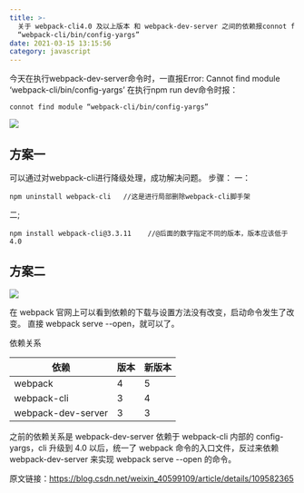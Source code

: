 ```yaml
---
title: >-
  关于 webpack-cli4.0 及以上版本 和 webpack-dev-server 之间的依赖报connot find module
  “webpack-cli/bin/config-yargs”
date: 2021-03-15 13:15:56
category: javascript
---
```

今天在执行webpack-dev-server命令时，一直报Error: Cannot find module ‘webpack-cli/bin/config-yargs’
在执行npm run dev命令时报：
```
connot find module “webpack-cli/bin/config-yargs”
```
![](https://upload-images.jianshu.io/upload_images/10024246-6c0ce76392782d11.png?imageMogr2/auto-orient/strip%7CimageView2/2/w/1240)
## 方案一
可以通过对webpack-cli进行降级处理，成功解决问题。
步骤：
一：
```
npm uninstall webpack-cli   //这是进行局部删除webpack-cli脚手架
```
二;
```
npm install webpack-cli@3.3.11    //@后面的数字指定不同的版本，版本应该低于4.0
```
## 方案二
![](https://upload-images.jianshu.io/upload_images/10024246-8e6a60a3309046c2.png?imageMogr2/auto-orient/strip%7CimageView2/2/w/1240)

在 webpack 官网上可以看到依赖的下载与设置方法没有改变，启动命令发生了改变。
直接 webpack serve --open，就可以了。

依赖关系

|依赖|版本|新版本|
|--|--|--|
|webpack|	4	|5|
|webpack-cli	|3	|4|
|webpack-dev-server|	3|	3|

之前的依赖关系是 webpack-dev-server 依赖于 webpack-cli 内部的 config-yargs，cli 升级到 4.0 以后，统一了 webpack 命令的入口文件，反过来依赖 webpack-dev-server 来实现 webpack serve --open 的命令。

原文链接：https://blog.csdn.net/weixin_40599109/article/details/109582365

